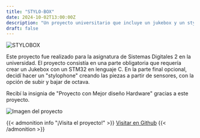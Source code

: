 ```yaml
---
title: "STYLO-BOX"
date: 2024-10-02T13:00:00Z
description: "Un proyecto universitario que incluye un jukebox y un stylophone hecho a medida usando un STM32."
draft: false
---
```

![STYLOBOX](/PersonalWEB2.0/images/STYLOBOX.png)

Este proyecto fue realizado para la asignatura de Sistemas Digitales 2 en la universidad. El proyecto consistía en una parte obligatoria que requería crear un Jukebox con un STM32 en lenguaje C. En la parte final opcional, decidí hacer un "stylophone" creando las piezas a partir de sensores, con la opción de subir y bajar de octava.

Recibí la insignia de "Proyecto con Mejor diseño Hardware" gracias a este proyecto.

![Imagen del proyecto](/PersonalWEB2.0/images/imagen%20(1).jpg)

{{< admonition info "¡Visita el proyecto!" >}}
[Visitar en Github](https://github.com/RodrigoPerez943/STYLOBOX)
{{< /admonition >}}



